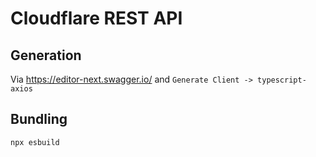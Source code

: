 # Cloudflare REST API

## Generation
Via https://editor-next.swagger.io/ and `Generate Client -> typescript-axios`

## Bundling
`npx esbuild`